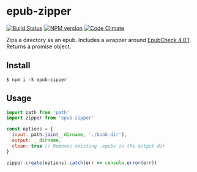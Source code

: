 
# epub-zipper

[![Build Status](https://img.shields.io/travis/msimmer/epub-zipper/master.svg?style=flat)](https://travis-ci.org/msimmer/epub-zipper)
[![NPM version](https://badge.fury.io/js/epub-zipper.svg)](https://badge.fury.io/js/epub-zipper)
[![Code Climate](https://codeclimate.com/github/msimmer/epub-zipper/badges/gpa.svg)](https://codeclimate.com/github/msimmer/epub-zipper)

Zips a directory as an epub.  Includes a wrapper around [EpubCheck 4.0.1](https://github.com/IDPF/epubcheck/releases/tag/v4.0.1).  Returns a promise object.

## Install

```
$ npm i -S epub-zipper
```

## Usage

```js
import path from 'path'
import zipper from 'epub-zipper'

const options = {
  input: path.join(__dirname, './book-dir'),
  output: __dirname,
  clean: true // Removes existing .epubs in the output dir
}

zipper.create(options).catch(err => console.error(err))
```
